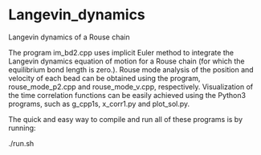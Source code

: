 # Langevin_dynamics
Langevin dynamics of a Rouse chain

The program im_bd2.cpp uses implicit Euler method to integrate the Langevin dynamics equation of motion for a Rouse chain (for which the equilibrium bond length is zero.). Rouse mode analysis of the position and velocity of each bead can be obtained using the program, rouse_mode_p2.cpp and rouse_mode_v.cpp, respectively. Visualization of the time correlation functions can be easily achieved using the Python3 programs, such as g_cpp1s, x_corr1.py and plot_sol.py.

The quick and easy way to compile and run all of these programs is by running:

./run.sh
